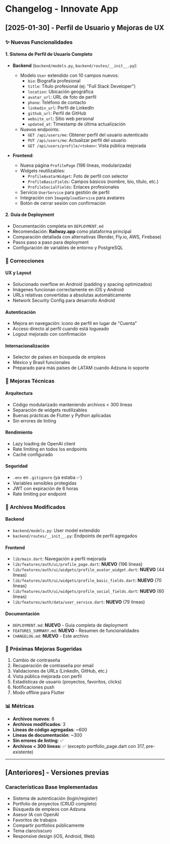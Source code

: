 # Changelog - Innovate App

## [2025-01-30] - Perfil de Usuario y Mejoras de UX

### ✨ Nuevas Funcionalidades

#### 1. Sistema de Perfil de Usuario Completo
- **Backend** (`backend/models.py`, `backend/routes/__init__.py`):
  - Modelo `User` extendido con 10 campos nuevos:
    - `bio`: Biografía profesional
    - `title`: Título profesional (ej: "Full Stack Developer")
    - `location`: Ubicación geográfica
    - `avatar_url`: URL de foto de perfil
    - `phone`: Teléfono de contacto
    - `linkedin_url`: Perfil de LinkedIn
    - `github_url`: Perfil de GitHub
    - `website_url`: Sitio web personal
    - `updated_at`: Timestamp de última actualización
  - Nuevos endpoints:
    - `GET /api/users/me`: Obtener perfil del usuario autenticado
    - `PUT /api/users/me`: Actualizar perfil del usuario
    - `GET /api/users/profile/<token>`: Vista pública mejorada

- **Frontend**:
  - Nueva página `ProfilePage` (196 líneas, modularizada)
  - Widgets reutilizables:
    - `ProfileAvatarWidget`: Foto de perfil con selector
    - `ProfileBasicFields`: Campos básicos (nombre, bio, título, etc.)
    - `ProfileSocialFields`: Enlaces profesionales
  - Servicio `UserService` para gestión de perfil
  - Integración con `ImageUploadService` para avatares
  - Botón de cerrar sesión con confirmación

#### 2. Guía de Deployment
- Documentación completa en `DEPLOYMENT.md`
- Recomendación: **Railway.app** como plataforma principal
- Comparación detallada con alternativas (Render, Fly.io, AWS, Firebase)
- Pasos paso a paso para deployment
- Configuración de variables de entorno y PostgreSQL

### 🐛 Correcciones

#### UX y Layout
- Solucionado overflow en Android (padding y spacing optimizados)
- Imágenes funcionan correctamente en iOS y Android
- URLs relativas convertidas a absolutas automáticamente
- Network Security Config para desarrollo Android

#### Autenticación
- Mejora en navegación: icono de perfil en lugar de "Cuenta"
- Acceso directo al perfil cuando está logueado
- Logout mejorado con confirmación

#### Internacionalización
- Selector de países en búsqueda de empleos
- México y Brasil funcionales
- Preparado para más países de LATAM cuando Adzuna lo soporte

### 🔧 Mejoras Técnicas

#### Arquitectura
- Código modularizado manteniendo archivos < 300 líneas
- Separación de widgets reutilizables
- Buenas prácticas de Flutter y Python aplicadas
- Sin errores de linting

#### Rendimiento
- Lazy loading de OpenAI client
- Rate limiting en todos los endpoints
- Caché configurado

#### Seguridad
- `.env` en `.gitignore` (ya estaba ✅)
- Variables sensibles protegidas
- JWT con expiración de 6 horas
- Rate limiting por endpoint

### 📝 Archivos Modificados

#### Backend
- `backend/models.py`: User model extendido
- `backend/routes/__init__.py`: Endpoints de perfil agregados

#### Frontend
- `lib/main.dart`: Navegación a perfil mejorada
- `lib/features/auth/ui/profile_page.dart`: **NUEVO** (196 líneas)
- `lib/features/auth/ui/widgets/profile_avatar_widget.dart`: **NUEVO** (44 líneas)
- `lib/features/auth/ui/widgets/profile_basic_fields.dart`: **NUEVO** (70 líneas)
- `lib/features/auth/ui/widgets/profile_social_fields.dart`: **NUEVO** (60 líneas)
- `lib/features/auth/data/user_service.dart`: **NUEVO** (79 líneas)

#### Documentación
- `DEPLOYMENT.md`: **NUEVO** - Guía completa de deployment
- `FEATURES_SUMMARY.md`: **NUEVO** - Resumen de funcionalidades
- `CHANGELOG.md`: **NUEVO** - Este archivo

### 🔮 Próximas Mejoras Sugeridas

1. Cambio de contraseña
2. Recuperación de contraseña por email
3. Validaciones de URLs (LinkedIn, GitHub, etc.)
4. Vista pública mejorada con perfil
5. Estadísticas de usuario (proyectos, favoritos, clicks)
6. Notificaciones push
7. Modo offline para Flutter

### 📊 Métricas

- **Archivos nuevos**: 8
- **Archivos modificados**: 3
- **Líneas de código agregadas**: ~600
- **Líneas de documentación**: ~300
- **Sin errores de linting**: ✅
- **Archivos < 300 líneas**: ✅ (excepto portfolio_page.dart con 317, pre-existente)

---

## [Anteriores] - Versiones previas

### Características Base Implementadas
- Sistema de autenticación (login/register)
- Portfolio de proyectos (CRUD completo)
- Búsqueda de empleos con Adzuna
- Asesor IA con OpenAI
- Favoritos de trabajos
- Compartir portfolios públicamente
- Tema claro/oscuro
- Responsive design (iOS, Android, Web)


